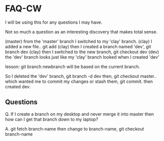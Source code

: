 FAQ-CW
======

I will be using this for any questions I may have.

Not so much a question as an interesting discovery that makes total sense.

  (master) from the 'master' branch I switched to my 'clay' branch.
  (clay) I added a new file.. git add 
  (clay) then I created a branch named 'dev', git branch dev
  (clay) then I switched to the new branch, git checkout dev
  (dev) the 'dev' branch looks just like my 'clay' branch looked when I created 'dev'

  lesson: git branch newbranch will be based on the current branch.

  So I deleted the 'dev' branch, git branch -d dev
  then, git checkout master.. which wanted me to commit my changes or stash them, git commit.
  then created dev.


Questions
---------

Q. If I create a branch on my desktop and never merge it into master then how can I get that
  branch down to my laptop?

A. git fetch branch-name
  then change to branch-name, git checkout branch-name



